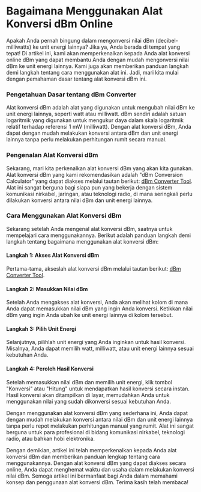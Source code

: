 Bagaimana Menggunakan Alat Konversi dBm Online
==============================================

Apakah Anda pernah bingung dalam mengonversi nilai dBm (decibel-milliwatts) ke unit energi lainnya? Jika ya, Anda berada di tempat yang tepat! Di artikel ini, kami akan memperkenalkan kepada Anda alat konversi online dBm yang dapat membantu Anda dengan mudah mengonversi nilai dBm ke unit energi lainnya. Kami juga akan memberikan panduan langkah demi langkah tentang cara menggunakan alat ini. Jadi, mari kita mulai dengan pemahaman dasar tentang alat konversi dBm ini.

### Pengetahuan Dasar tentang dBm Converter

Alat konversi dBm adalah alat yang digunakan untuk mengubah nilai dBm ke unit energi lainnya, seperti watt atau milliwatt. dBm sendiri adalah satuan logaritmik yang digunakan untuk mengukur daya dalam skala logaritmik relatif terhadap referensi 1 mW (milliwatt). Dengan alat konversi dBm, Anda dapat dengan mudah melakukan konversi antara dBm dan unit energi lainnya tanpa perlu melakukan perhitungan rumit secara manual.

### Pengenalan Alat Konversi dBm

Sekarang, mari kita perkenalkan alat konversi dBm yang akan kita gunakan. Alat konversi dBm yang kami rekomendasikan adalah "dBm Conversion Calculator" yang dapat diakses melalui tautan berikut: [dBm Converter Tool](https://www.onlinecalculatorsfree.com/id/convert/dbm-converter.html). Alat ini sangat berguna bagi siapa pun yang bekerja dengan sistem komunikasi nirkabel, jaringan, atau teknologi radio, di mana seringkali perlu dilakukan konversi antara nilai dBm dan unit energi lainnya.

### Cara Menggunakan Alat Konversi dBm

Sekarang setelah Anda mengenal alat konversi dBm, saatnya untuk mempelajari cara menggunakannya. Berikut adalah panduan langkah demi langkah tentang bagaimana menggunakan alat konversi dBm:

#### Langkah 1: Akses Alat Konversi dBm

Pertama-tama, akseslah alat konversi dBm melalui tautan berikut: [dBm Converter Tool](https://www.onlinecalculatorsfree.com/id/convert/dbm-converter.html).

#### Langkah 2: Masukkan Nilai dBm

Setelah Anda mengakses alat konversi, Anda akan melihat kolom di mana Anda dapat memasukkan nilai dBm yang ingin Anda konversi. Ketikkan nilai dBm yang ingin Anda ubah ke unit energi lainnya di kolom tersebut.

#### Langkah 3: Pilih Unit Energi

Selanjutnya, pilihlah unit energi yang Anda inginkan untuk hasil konversi. Misalnya, Anda dapat memilih watt, milliwatt, atau unit energi lainnya sesuai kebutuhan Anda.

#### Langkah 4: Peroleh Hasil Konversi

Setelah memasukkan nilai dBm dan memilih unit energi, klik tombol "Konversi" atau "Hitung" untuk mendapatkan hasil konversi secara instan. Hasil konversi akan ditampilkan di layar, memudahkan Anda untuk menggunakan nilai yang sudah dikonversi sesuai kebutuhan Anda.

Dengan menggunakan alat konversi dBm yang sederhana ini, Anda dapat dengan mudah melakukan konversi antara nilai dBm dan unit energi lainnya tanpa perlu repot melakukan perhitungan manual yang rumit. Alat ini sangat berguna untuk para profesional di bidang komunikasi nirkabel, teknologi radio, atau bahkan hobi elektronika.

Dengan demikian, artikel ini telah memperkenalkan kepada Anda alat konversi dBm dan memberikan panduan lengkap tentang cara menggunakannya. Dengan alat konversi dBm yang dapat diakses secara online, Anda dapat menghemat waktu dan usaha dalam melakukan konversi nilai dBm. Semoga artikel ini bermanfaat bagi Anda dalam memahami konsep dan penggunaan alat konversi dBm. Terima kasih telah membaca!